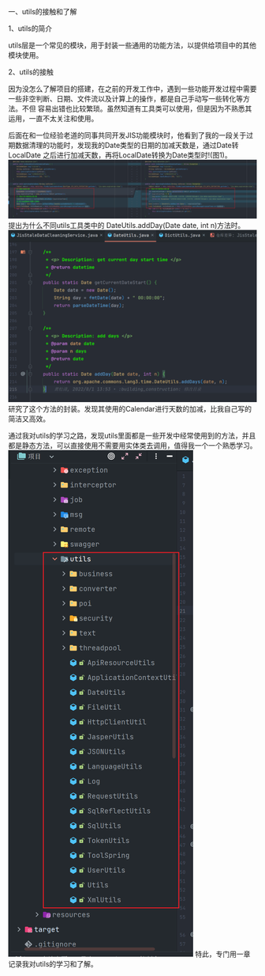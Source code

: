 一、utils的接触和了解

1、utils的简介

utils层是一个常见的模块，用于封装一些通用的功能方法，以提供给项目中的其他模块使用。

2、utils的接触

因为没怎么了解项目的搭建，在之前的开发工作中，遇到一些功能开发过程中需要一些非空判断、日期、文件流以及计算上的操作，都是自己手动写一些转化等方法。不但
容易出错也比较繁琐。虽然知道有工具类可以使用，但是因为不熟悉其运用，一直不太关注和使用。

后面在和一位经验老道的同事共同开发JIS功能模块时，他看到了我的一段关于过期数据清理的功能时，发现我的Date类型的日期的加减天数是，通过Date转LocalDate
之后进行加减天数，再将LocalDate转换为Date类型时!(图1)。
![](img/img1/1.png)
提出为什么不同utils工具类中的 DateUtils.addDay(Date date, int n)方法时。
![](img/img1/2.png)
研究了这个方法的封装。发现其使用的Calendar进行天数的加减，比我自己写的简洁又高效。

通过我对utils的学习之路，发现utils里面都是一些开发中经常使用到的方法，并且都是静态方法，可以直接使用不需要用实体类去调用，值得我一个一个熟悉学习。
![](img/img1/3.png)
特此，专门用一章记录我对utils的学习和了解。

